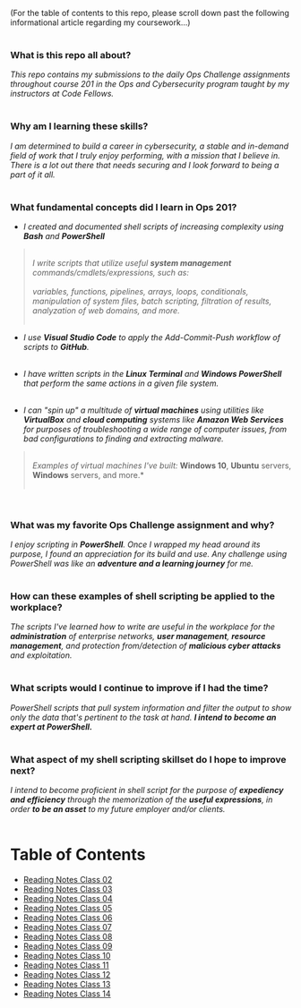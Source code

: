(For the table of contents to this repo, please scroll down past the following informational article regarding my coursework...)<br><Br> 

### **What is this repo all about?**
*This repo contains my submissions to the daily Ops Challenge assignments throughout course 201 in the Ops and Cybersecurity program taught by my instructors at Code Fellows.* <br><br>

### **Why am I learning these skills?**
*I am determined to build a career in cybersecurity, a stable and in-demand field of work that I truly enjoy performing, with a mission that I believe in. There is a lot out there that needs securing and I look forward to being a part of it all.* <br><br>

### **What fundamental concepts did I learn in Ops 201?**
- *I created and documented shell scripts of increasing complexity using **Bash** and **PowerShell***  
><br>*I write scripts that utilize useful **system management** commands/cmdlets/expressions, such as:<br><br>variables, functions, pipelines, arrays, loops, conditionals, manipulation of system files, batch scripting, filtration of results, analyzation of web domains, and more.* <br><br>

- *I use **Visual Studio Code** to apply the Add-Commit-Push workflow of scripts to **GitHub**.*<br><br>

- *I have written scripts in the **Linux Terminal** and **Windows PowerShell** that perform the same actions in a given file system.*<br><br>

- *I can "spin up" a multitude of **virtual machines** using utilities like **VirtualBox** and **cloud computing** systems like **Amazon Web Services** for purposes of troubleshooting a wide range of computer issues, from bad configurations to finding and extracting malware.*<br>
><br>*Examples of virtual machines I've built:*
**Windows 10**, **Ubuntu** servers, **Windows** servers, and more.*<br><br>

<br>

### **What was my favorite Ops Challenge assignment and why?**
*I enjoy scripting in **PowerShell**.  Once I wrapped my head around its purpose, I found an appreciation for its build and use. Any challenge using PowerShell was like an **adventure and a learning journey** for me.*<br><br> 

### **How can these examples of shell scripting be applied to the workplace?**
*The scripts I've learned how to write are useful in the workplace for the **administration** of enterprise networks, **user management**, **resource management**, and protection from/detection of **malicious cyber attacks** and exploitation.*<br><br>

### **What scripts would I continue to improve if I had the time?**
*PowerShell scripts that pull system information and filter the output to show only the data that's pertinent to the task at hand.  **I intend to become an expert at PowerShell.***<br><br>


### **What aspect of my shell scripting skillset do I hope to improve next?**
*I intend to become proficient in shell script for the purpose of **expediency and efficiency** through the memorization of the **useful expressions**, in order **to be an asset** to my future employer and/or clients.*<br><br>


# Table of Contents
 
- [Reading Notes Class 02](Class_02.md)
- [Reading Notes Class 03](Class_03.md)
- [Reading Notes Class 04](https://github.com/ShayCrane/201-Reading-Notes/blob/main/Class04.md)
- [Reading Notes Class 05](https://github.com/ShayCrane/201-Reading-Notes/blob/main/Class05.md)
- [Reading Notes Class 06](https://github.com/ShayCrane/201-Reading-Notes/blob/main/Class06.md)
- [Reading Notes Class 07](https://github.com/ShayCrane/201-Reading-Notes/blob/main/Class07.md)
- [Reading Notes Class 08](https://github.com/ShayCrane/201-Reading-Notes/blob/main/Class08.md)
- [Reading Notes Class 09](https://github.com/ShayCrane/201-Reading-Notes/blob/main/Class09.md)
- [Reading Notes Class 10](https://github.com/ShayCrane/201-Reading-Notes/blob/main/Class10.md)
- [Reading Notes Class 11](https://github.com/ShayCrane/201-Reading-Notes/blob/main/Class11.md)
- [Reading Notes Class 12](https://github.com/ShayCrane/201-Reading-Notes/blob/main/Class12.md)
- [Reading Notes Class 13](https://github.com/ShayCrane/201-Reading-Notes/blob/main/Class13.md)
- [Reading Notes Class 14](https://github.com/ShayCrane/201-Reading-Notes/blob/main/Class14.md)
<br><br>

